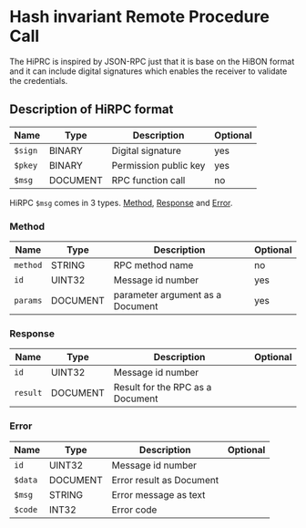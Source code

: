 # Hash invariant Remote Procedure Call

The HiPRC is inspired by JSON-RPC just that it is base on the HiBON format and it can include digital signatures which enables the receiver to validate the credentials.


## Description of HiRPC format

| Name    | Type | Description |  Optional |
| ------  | ----- | ----------- | --- |
| `$sign` | BINARY | Digital signature | yes |
| `$pkey` | BINARY | Permission public key | yes |
| `$msg`  | DOCUMENT | RPC function call | no |


HiRPC `$msg` comes in 3 types. [Method](#Method), [Response](Response) and [Error](Error).

### Method
| Name | Type | Description | Optional|
| ---- | ----- | ------- | --- |
| `method` | STRING | RPC method name | no |
| `id`     | UINT32 | Message id number | yes |
| `params` | DOCUMENT | parameter argument as a Document | yes |

### Response 
| Name | Type | Description | Optional|
| ---- | ----- | ------- | --- |
| `id ` | UINT32 | Message id number | |
| `result` | DOCUMENT | Result for the RPC as a Document | |

### Error
| Name | Type | Description | Optional|
| ---- | ----- | ------- | --- |
| `id` | UINT32 | Message id number |
| `$data` | DOCUMENT | Error result as Document | |
| `$msg` | STRING | Error message as text | |
| `$code` | INT32 | Error code | |

